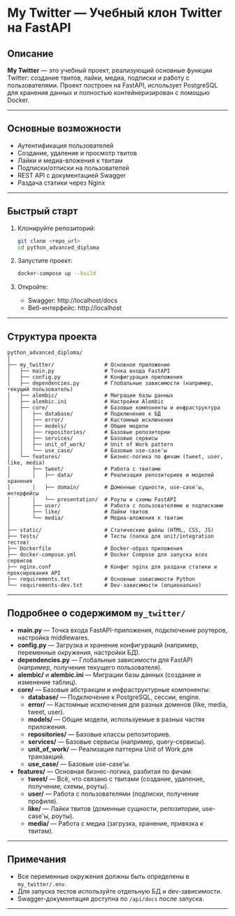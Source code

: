 # My Twitter — Учебный клон Twitter на FastAPI

## Описание

**My Twitter** — это учебный проект, реализующий основные функции Twitter: создание твитов, лайки, медиа, подписки и работу с пользователями. Проект построен на FastAPI, использует PostgreSQL для хранения данных и полностью контейнеризирован с помощью Docker.

---

## Основные возможности

- Аутентификация пользователей
- Создание, удаление и просмотр твитов
- Лайки и медиа-вложения к твитам
- Подписки/отписки на пользователей
- REST API с документацией Swagger
- Раздача статики через Nginx

---

## Быстрый старт

1. Клонируйте репозиторий:
   ```bash
   git clone <repo_url>
   cd python_advanced_diploma
   ```
2. Запустите проект:
   ```bash
   docker-compose up --build
   ```
3. Откройте:
   
   - Swagger: http://localhost/docs
   - Веб-интерфейс: http://localhost

---

## Структура проекта

```
python_advanced_diploma/
│
├── my_twitter/                # Основное приложение
│   ├── main.py                # Точка входа FastAPI
│   ├── config.py              # Конфигурация приложения
│   ├── dependencies.py        # Глобальные зависимости (например, текущий пользователь)
│   ├── alembic/               # Миграции базы данных
│   ├── alembic.ini            # Настройки Alembic
│   ├── core/                  # Базовые компоненты и инфраструктура
│   │   ├── database/          # Подключение к БД
│   │   ├── error/             # Кастомные исключения
│   │   ├── models/            # Общие модели
│   │   ├── repositories/      # Базовые репозитории
│   │   ├── services/          # Базовые сервисы
│   │   ├── unit_of_work/      # Unit of Work pattern
│   │   └── use_case/          # Базовые use-case'ы
│   └── features/              # Бизнес-логика по фичам (tweet, user, like, media)
│       ├── tweet/             # Работа с твитами
│       │   ├── data/          # Реализация репозиториев и моделей хранения
│       │   ├── domain/        # Доменные сущности, use-case'ы, интерфейсы
│       │   └── presentation/  # Роуты и схемы FastAPI
│       ├── user/              # Работа с пользователями и подписками
│       ├── like/              # Лайки твитов
│       └── media/             # Медиа-вложения к твитам
│
├── static/                    # Статические файлы (HTML, CSS, JS)
├── tests/                     # Тесты (папка для unit/integration тестов)
├── Dockerfile                 # Docker-образ приложения
├── docker-compose.yml         # Docker Compose для запуска всех сервисов
├── nginx.conf                 # Конфиг nginx для раздачи статики и проксирования API
├── requirements.txt           # Основные зависимости Python
└── requirements-dev.txt       # Dev-зависимости (опционально)
```

---

## Подробнее о содержимом `my_twitter/`

- **main.py** — Точка входа FastAPI-приложения, подключение роутеров, настройка middlewares.
- **config.py** — Загрузка и хранение конфигураций (например, переменные окружения, настройки БД).
- **dependencies.py** — Глобальные зависимости для FastAPI (например, получение текущего пользователя).
- **alembic/** и **alembic.ini** — Миграции базы данных (создание и изменение таблиц).
- **core/** — Базовые абстракции и инфраструктурные компоненты:
  - **database/** — Подключение к PostgreSQL, сессии, engine.
  - **error/** — Кастомные исключения для разных доменов (like, media, tweet, user).
  - **models/** — Общие модели, используемые в разных частях приложения.
  - **repositories/** — Базовые классы репозиториев.
  - **services/** — Базовые сервисы (например, query-сервисы).
  - **unit_of_work/** — Реализация паттерна Unit of Work для транзакций.
  - **use_case/** — Базовые use-case'ы.
- **features/** — Основная бизнес-логика, разбитая по фичам:
  - **tweet/** — Всё, что связано с твитами (создание, удаление, получение, схемы, роуты).
  - **user/** — Работа с пользователями (подписки, получение профиля).
  - **like/** — Лайки твитов (доменные сущности, репозитории, use-case'ы, роуты).
  - **media/** — Работа с медиа (загрузка, хранение, привязка к твитам).

---

## Примечания

- Все переменные окружения должны быть определены в `my_twitter/.env`.
- Для запуска тестов используйте отдельную БД и dev-зависимости.
- Swagger-документация доступна по `/api/docs` после запуска.

---

